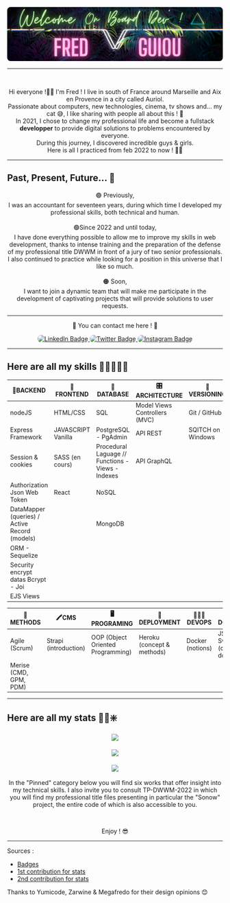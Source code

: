 <div align="center"><img style="border-radius: 8px;" src='./Welcome_Github.png'></div>

<hr>

<br>

<p align="center">
Hi everyone !👋🏼 I'm Fred ! I live in south of France around Marseille and Aix en Provence in a city called Auriol. <br>
Passionate about computers, new technologies, cinema, tv shows and... my cat 😅,
I like sharing with people all about this ! 🚀<br>
In 2021, I chose to change my professional life and become a fullstack <strong>developper</strong> to provide digital solutions to problems encountered by everyone.<br>
During this journey, I discovered incredible guys & girls.<br>
Here is all I practiced from feb 2022 to now ! 💪🏼
</p>

<hr>

## Past, Present, Future... 🔮

<p align="center">
🟣 Previously,<br> I was an accountant for seventeen years, during which time I developed my professional skills, both technical and human.<br><br>
🟢Since 2022 and until today,<br> I have done everything possible to allow me to improve my skills in web development, thanks to intense training and the preparation of the defense of my professional title DWWM in front of a jury of two senior professionals. I also continued to practice while looking for a position in this universe that I like so much.<br><br>
🟠 Soon,<br> I want to join a dynamic team that will make me participate in the development of captivating projects that will provide solutions to user requests.
</p>

<hr>

<p align="center">
📡 You can contact me here ! 📡
</p>

<div id="badges" align="center">
  <a href="https://www.linkedin.com/in/fredericguiou/">
    <img style="border-radius: 8px;" src="https://img.shields.io/badge/LinkedIn-blue?style=for-the-badge&logo=linkedin&logoColor=white" alt="LinkedIn Badge"/>
  </a>
  <a href="https://twitter.com/TheDevMot">
    <img style="border-radius: 8px;" src="https://img.shields.io/badge/Twitter-9cf?style=for-the-badge&logo=twitter&logoColor=white" alt="Twitter Badge"/>
  </a>
  <a href="https://www.instagram.com/thedevmot/">
    <img style="border-radius: 8px;" src="https://img.shields.io/badge/Instagram-blueviolet?style=for-the-badge" alt="Instagram Badge"/>
  </a>
</div>

<hr>

## Here are all my skills 🤩🤖👨🏻‍💻

|🤖BACKEND|🎨FRONTEND|🔧DATABASE|🎛️ARCHITECTURE|🔎VERSIONING|
|--|--|--|--|--|
|nodeJS|HTML/CSS|SQL|Model Views Controllers (MVC)|Git / GitHub
|Express Framework|JAVASCRIPT Vanilla|PostgreSQL - PgAdmin|API REST|SQITCH on Windows
|Session & cookies|SASS (en cours)|Procedural Laguage // Functions - Views - Indexes|API GraphQL||
|Authorization Json Web Token|React|NoSQL|||
|DataMapper (queries) / Active Record (models)||MongoDB|||
|ORM - Sequelize|||||
|Security encrypt datas Bcrypt - Joi|||||
|EJS Views|||||

|🔬METHODS|🖍️CMS|🖥️PROGRAMING|🚀DEPLOYMENT|👨🏻‍💻DEVOPS|📄DOCUMENTATION|
|--|--|--|--|--|--|
|Agile (Scrum)|Strapi (introduction)|OOP (Object Oriented Programming)|Heroku (concept & methods)|Docker (notions)|JSdocs // SwaggerDocs (concept & how to do)|
|Merise (CMD, GPM, PDM)||||||

<hr>

## Here are all my stats 🔬🧪❇️

<div align="center"><img src='https://streak-stats.demolab.com?user=FredGuiou&theme=cobalt&border_radius=20&background=0A2932'></div>

<br>
<div align="center"><img src='https://github-readme-stats.vercel.app/api?username=FredGuiou&show_icons=true&theme=cobalt&border_radius=20&bg_color=0A2932'></div>

<br>
<div align="center"><img src='https://github-readme-stats.vercel.app/api/top-langs/?username=FredGuiou&layout=compact&theme=cobalt&border_radius=20&bg_color=0A2932'></div>

<p align="center">
In the "Pinned" category below you will find six works that offer insight into my technical skills. I also invite you to consult TP-DWWM-2022 in which you will find my professional title files presenting in particular the "Sonow" project, the entire code of which is also accessible to you.
</p><br>
<p align="center">
Enjoy ! 😎
</p>

<hr>
Sources :

* [Badges](https://shields.io/category/build)
* [1st contribution for stats](https://github.com/DenverCoder1/github-readme-streak-stats)
* [2nd contribution for stats](https://github.com/anuraghazra/github-readme-stats#github-stats-card)

Thanks to Yumicode, Zarwine & Megafredo for their design opinions 😊
